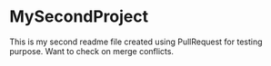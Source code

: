 # MySecondProject
This is my second readme file created using PullRequest for testing purpose. 
Want to check on merge conflicts.
